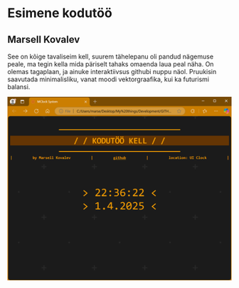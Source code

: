 # Esimene kodutöö
## Marsell Kovalev
See on kõige tavaliseim kell, suurem tähelepanu oli pandud nägemuse peale, ma tegin kella mida päriselt tahaks omaenda laua peal näha. On olemas tagaplaan, ja ainuke interaktiivsus githubi nuppu näol. Pruukisin saavutada minimalisliku, vanat moodi vektorgraafika, kui ka futurismi balansi.

![alt text](https://github.com/marmarsell/1kodutooEesrakendused/blob/main/indexImages/Screenshot%202025-04-01%20223634.png)